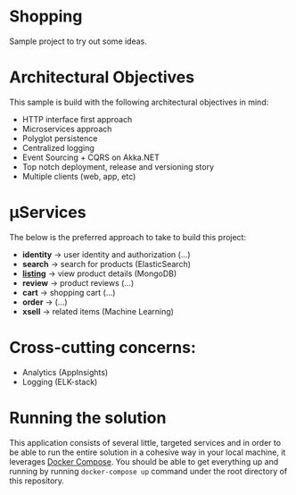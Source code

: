 # Shopping

Sample project to try out some ideas.

# Architectural Objectives

This sample is build with the following architectural objectives in mind:

- HTTP interface first approach
- Microservices approach
- Polyglot persistence
- Centralized logging
- Event Sourcing + CQRS on Akka.NET
- Top notch deployment, release and versioning story
- Multiple clients (web, app, etc)

# μServices

The below is the preferred approach to take to build this project:

- **identity** &rarr; user identity and authorization (&hellip;)
- **search** &rarr; search for products (ElasticSearch)
- [**listing**](/listing) &rarr; view product details (MongoDB)
- **review** &rarr; product reviews (&hellip;)
- **cart** &rarr; shopping cart (&hellip;)
- **order** &rarr; (&hellip;)
- **xsell** &rarr; related items (Machine Learning)

# Cross-cutting concerns:

- Analytics (AppInsights)
- Logging (ELK-stack)

# Running the solution

This application consists of several little, targeted services and in order to be able to run the entire solution in a cohesive way in your local machine, it leverages [Docker Compose](https://docs.docker.com/compose/). You should be able to get everything up and running by running `docker-compose up` command under the root directory of this repository.
